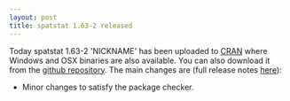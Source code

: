 ```yaml
---
layout: post
title: spatstat 1.63-2 released
---
```


Today spatstat 1.63-2 'NICKNAME' has been uploaded to
[CRAN](http://www.cran.r-project.org/web/packages/spatstat/) where
Windows and OSX binaries are also available. You can also download it
from the [github
repository](https://github.com/spatstat/spatstat/releases/tag/v1.63-2).
The main changes are (full release notes
[here](releasenotes/spatstat-1.63-2.html)):

* Minor changes to satisfy the package checker.
